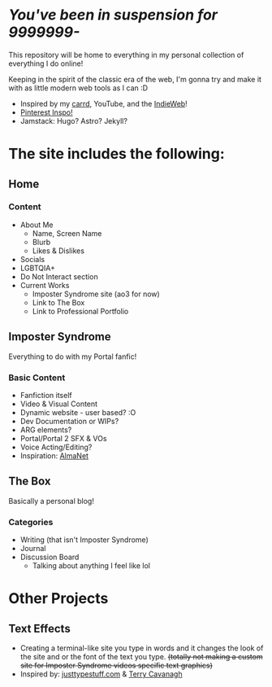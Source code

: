
# *You've been in suspension for 9999999-*

This repository will be home to everything in my personal collection of everything I do online! 

Keeping in the spirit of the classic era of the web, I'm gonna try and make it with as little modern web tools as I can :D
* Inspired by my [carrd](https://wheatleyinabox.carrd.co/), YouTube, and the [IndieWeb](https://indieweb.org/)!             
* [Pinterest Inspo!](https://www.pinterest.com/wheatleyinabox/personal-site-inspo/)   
* Jamstack: Hugo? Astro? Jekyll?              

# The site includes the following:     
## Home      
### Content
* About Me
  * Name, Screen Name
  * Blurb
  * Likes & Dislikes
* Socials
* LGBTQIA+
* Do Not Interact section
* Current Works
  * Imposter Syndrome site (ao3 for now)
  * Link to The Box
  * Link to Professional Portfolio


## Imposter Syndrome
Everything to do with my Portal fanfic!
### Basic Content
* Fanfiction itself
* Video & Visual Content
* Dynamic website - user based? :O
* Dev Documentation or WIPs?
* ARG elements?
* Portal/Portal 2 SFX & VOs
* Voice Acting/Editing?
* Inspiration: [AlmaNet](https://almanet.cc/)

## The Box
Basically a personal blog!
### Categories
* Writing (that isn't Imposter Syndrome)
* Journal
* Discussion Board
    * Talking about anything I feel like lol

# Other Projects
## Text Effects
   * Creating a terminal-like site you type in words and it changes the look of the site and or the font of the text you type.
~~(totally not making a custom site for Imposter Syndrome videos specific text graphics)~~
   * Inspired by: [justtypestuff.com](https://justtypestuff.com) & [Terry Cavanagh](https://github.com/TerryCavanagh)

